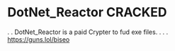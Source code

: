# DotNet_Reactor CRACKED
.
.
DotNet_Reactor is a paid Crypter to fud exe files.
.
.
.
https://guns.lol/biseo
